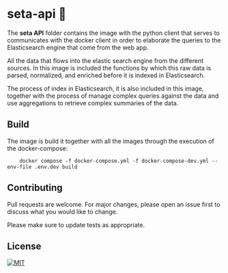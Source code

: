 # seta-api 📃

The **seta API**  folder contains the image with the python client that serves to communicates with the docker client in order to elaborate the queries to the Elasticsearch engine that come from the web app. 

All the data that flows into the elastic search engine from the different sources. In this image is included the functions by which this raw data is parsed, normalized, and enriched before it is indexed in Elasticsearch. 

The process of index in Elasticsearch, it is also included in this image, together with the process of manage complex queries against the data and use aggregations to retrieve complex summaries of the data. 



## Build

The image is build it together with all the images through the execution of the docker-compose:

```
    docker compose -f docker-compose.yml -f docker-compose-dev.yml --env-file .env.dev build
```


## Contributing

Pull requests are welcome. For major changes, please open an issue first to discuss what you would like to change.

Please make sure to update tests as appropriate.

## License

[![MIT][mit-badge]][mit-url]

[mit-badge]: https://img.shields.io/badge/license-mit-blue
[mit-url]: https://choosealicense.com/licenses/mit/